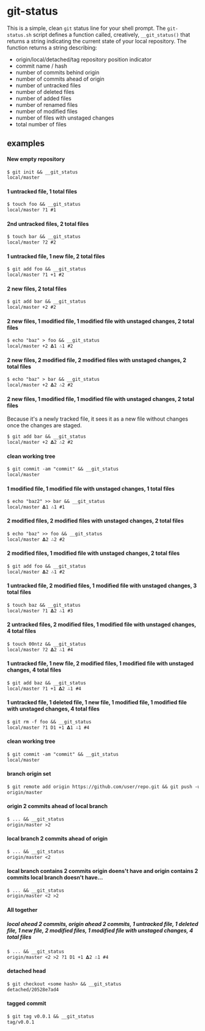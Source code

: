 # git-status

This is a simple, clean `git` status line for your shell prompt. The `git-status.sh` script defines a function called, creatively, `__git_status()` that returns a string indicating the current state of your local repository. The function returns a string describing:

* origin/local/detached/tag repository position indicator
* commit name / hash
* number of commits behind origin
* number of commits ahead of origin
* number of untracked files
* number of deleted files
* number of added files
* number of renamed files
* number of modified files
* number of files with unstaged changes
* total number of files

## examples

#### New empty repository
```txt
$ git init && __git_status
local/master
```

#### 1 untracked file, 1 total files
```txt
$ touch foo && __git_status
local/master ?1 #1
```

#### 2nd untracked files, 2 total files
```txt
$ touch bar && __git_status
local/master ?2 #2
```

#### 1 untracked file, 1 new file, 2 total files
```txt
$ git add foo && __git_status
local/master ?1 +1 #2
```

#### 2 new files, 2 total files
```txt
$ git add bar && __git_status
local/master +2 #2
```

#### 2 new files, 1 modified file, 1 modified file with unstaged changes, 2 total files
```txt
$ echo "baz" > foo && __git_status
local/master +2 𝚫1 ∴1 #2
```

#### 2 new files, 2 modified file, 2 modified files with unstaged changes, 2 total files
```txt
$ echo "baz" > bar && __git_status
local/master +2 𝚫2 ∴2 #2
```

#### 2 new files, 1 modified file, 1 modified file with unstaged changes, 2 total files

Because it's a newly tracked file, it sees it as a new file without changes once the changes are staged.

```txt
$ git add bar && __git_status
local/master +2 𝚫2 ∴2 #2
```

#### clean working tree
```txt
$ git commit -am "commit" && __git_status
local/master
```

#### 1 modified file, 1 modified file with unstaged changes, 1 total files
```txt
$ echo "baz2" >> bar && __git_status
local/master 𝚫1 ∴1 #1
```

#### 2 modified files, 2 modified files with unstaged changes, 2 total files
```txt
$ echo "baz" >> foo && __git_status
local/master 𝚫2 ∴2 #2
```

#### 2 modified files, 1 modified file with unstaged changes, 2 total files
```txt
$ git add foo && __git_status
local/master 𝚫2 ∴1 #2
```

#### 1 untracked file, 2 modified files, 1 modified file with unstaged changes, 3 total files
```txt
$ touch baz && __git_status
local/master ?1 𝚫2 ∴1 #3
```

#### 2 untracked files, 2 modified files, 1 modified file with unstaged changes, 4 total files
```txt
$ touch 00ntz && __git_status
local/master ?2 𝚫2 ∴1 #4
```

#### 1 untracked file, 1 new file, 2 modified files, 1 modified file with unstaged changes, 4 total files
```txt
$ git add baz && __git_status
local/master ?1 +1 𝚫2 ∴1 #4
```

#### 1 untracked file, 1 deleted file, 1 new file, 1 modified file, 1 modified file with unstaged changes, 4 total files
```txt
$ git rm -f foo && __git_status
local/master ?1 D1 +1 𝚫1 ∴1 #4
```

#### clean working tree
```txt
$ git commit -am "commit" && __git_status
local/master
```

#### branch origin set
```txt
$ git remote add origin https://github.com/user/repo.git && git push -u origin master && __git_status
origin/master
```

#### origin 2 commits ahead of local branch
```txt
$ ... && __git_status
origin/master >2
```

#### local branch 2 commits ahead of origin
```txt
$ ... && __git_status
origin/master <2
```

#### local branch contains 2 commits origin doens't have and origin contains 2 commits local branch doesn't have...
```txt
$ ... && __git_status
origin/master <2 >2
```

#### All together
##### local ahead 2 commits, origin ahead 2 commits, 1 untracked file, 1 deleted file, 1 new file, 2 modified files, 1 modified file with unstaged changes, 4 total files
```txt
$ ... && __git_status
origin/master <2 >2 ?1 D1 +1 𝚫2 ∴1 #4
```

#### detached head
```txt
$ git checkout <some hash> && __git_status
detached/20528e7ad4
```

#### tagged commit
```txt
$ git tag v0.0.1 && __git_status
tag/v0.0.1
```
